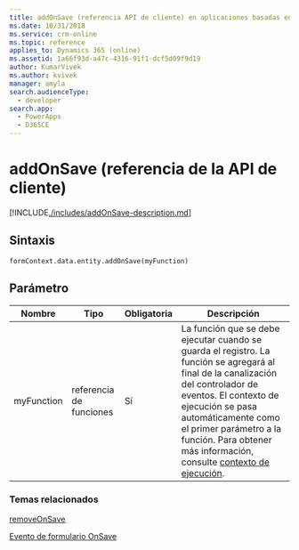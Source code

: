 ```yaml
---
title: addOnSave (referencia API de cliente) en aplicaciones basadas en modelo| MicrosoftDocs
ms.date: 10/31/2018
ms.service: crm-online
ms.topic: reference
applies_to: Dynamics 365 (online)
ms.assetid: 1a66f93d-a47c-4316-91f1-dcf5d09f9d19
author: KumarVivek
ms.author: kvivek
manager: amyla
search.audienceType:
  - developer
search.app:
  - PowerApps
  - D365CE
---
```

# <a name="addonsave-client-api-reference"></a>addOnSave (referencia de la API de cliente)



[!INCLUDE[./includes/addOnSave-description.md](./includes/addOnSave-description.md)]

## <a name="syntax"></a>Sintaxis

`formContext.data.entity.addOnSave(myFunction)`

## <a name="parameter"></a>Parámetro

|Nombre|Tipo|Obligatoria|Descripción|
|--|--|--|--|
|myFunction|referencia de funciones|Sí|La función que se debe ejecutar cuando se guarda el registro.  La función se agregará al final de la canalización del controlador de eventos. El contexto de ejecución se pasa automáticamente como el primer parámetro a la función. Para obtener más información, consulte [contexto de ejecución](../../clientapi-execution-context.md).

### <a name="related-topics"></a>Temas relacionados

[removeOnSave](removeOnSave.md)

[Evento de formulario OnSave](../events/form-onsave.md)

